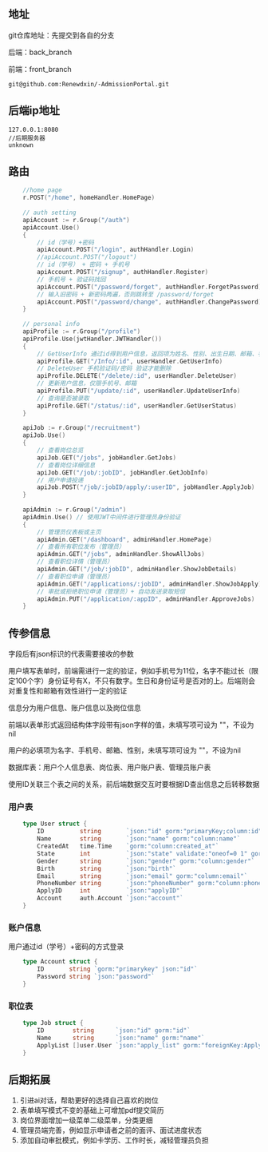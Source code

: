 ## 地址

git仓库地址：先提交到各自的分支

后端：back_branch

前端：front_branch

```
git@github.com:Renewdxin/-AdmissionPortal.git
```

## 后端ip地址

```
127.0.0.1:8080
//后期服务器
unknown
```

## 路由
```go
    //home page
    r.POST("/home", homeHandler.HomePage)
    
    // auth setting
    apiAccount := r.Group("/auth")
    apiAccount.Use()
    {
        // id（学号）+密码
        apiAccount.POST("/login", authHandler.Login)
        //apiAccount.POST("/logout")
        // id（学号） + 密码 + 手机号
        apiAccount.POST("/signup", authHandler.Register)
        // 手机号 + 验证码找回
        apiAccount.POST("/password/forget", authHandler.ForgetPassword)
        // 输入旧密码 + 新密码两遍，否则跳转至 /password/forget
        apiAccount.POST("/password/change", authHandler.ChangePassword)
    }
    
    // personal info
    apiProfile := r.Group("/profile")
    apiProfile.Use(jwtHandler.JWTHandler())
    {
        // GetUserInfo 通过id得到用户信息，返回项为姓名、性别、出生日期、邮箱、手机号，空则为""
        apiProfile.GET("/Info/:id", userHandler.GetUserInfo)
        // DeleteUser 手机验证码/密码 验证才能删除
        apiProfile.DELETE("/delete/:id", userHandler.DeleteUser)
        // 更新用户信息，仅限手机号、邮箱
        apiProfile.PUT("/update/:id", userHandler.UpdateUserInfo)
        // 查询是否被录取
        apiProfile.GET("/status/:id", userHandler.GetUserStatus)
    }
    
    apiJob := r.Group("/recruitment")
    apiJob.Use()
    {
        // 查看岗位总览
        apiJob.GET("/jobs", jobHandler.GetJobs)
        // 查看岗位详细信息
        apiJob.GET("/job/:jobID", jobHandler.GetJobInfo)
        // 用户申请投递
        apiJob.POST("/job/:jobID/apply/:userID", jobHandler.ApplyJob)
    }
    
    apiAdmin := r.Group("/admin")
    apiAdmin.Use() // 使用JWT中间件进行管理员身份验证
    {
        // 管理员仪表板或主页
        apiAdmin.GET("/dashboard", adminHandler.HomePage)
        // 查看所有职位发布（管理员）
        apiAdmin.GET("/jobs", adminHandler.ShowAllJobs)
        // 查看职位详情（管理员）
        apiAdmin.GET("/job/:jobID", adminHandler.ShowJobDetails)
        // 查看职位申请（管理员）
        apiAdmin.GET("/applications/:jobID", adminHandler.ShowJobApply)
        // 审批或拒绝职位申请（管理员）+ 自动发送录取短信
        apiAdmin.PUT("/application/:appID", adminHandler.ApproveJobs)
    }
```


## 传参信息

字段后有json标识的代表需要接收的参数

用户填写表单时，前端需进行一定的验证，例如手机号为11位，名字不能过长（限定100个字）身份证号有X，不只有数字。生日和身份证号是否对的上。后端则会对重复性和邮箱有效性进行一定的验证

信息分为用户信息、账户信息以及岗位信息

前端以表单形式返回结构体字段带有json字样的值，未填写项可设为 ""，不设为nil

用户的必填项为名字、手机号、邮箱、性别，未填写项可设为 ""，不设为nil

数据库表：用户个人信息表、岗位表、用户账户表、管理员账户表

使用ID关联三个表之间的关系，前后端数据交互时要根据ID查出信息之后转移数据

### 用户表
```go
    type User struct {
        ID          string       `json:"id" gorm:"primaryKey;column:id" `
        Name        string       `json:"name" gorm:"column:name"`
        CreatedAt   time.Time    `gorm:"column:created_at"`
        State       int          `json:"state" validate:"oneof=0 1" gorm:"default:0"`
        Gender      string       `json:"gender" gorm:"column:gender"`
        Birth       string       `json:"birth"`
        Email       string       `json:"email" gorm:"column:email"`
        PhoneNumber string       `json:"phoneNumber" gorm:"column:phone"`
        ApplyID     int          `json:"applyID"`
        Account     auth.Account `json:"account"`
    }
```



### 账户信息

用户通过id（学号）+密码的方式登录

```go
    type Account struct {
        ID       string `gorm:"primarykey" json:"id"`
        Password string `json:"password"`
    }
```

### 职位表

```go
    type Job struct {
        ID        string      `json:"id" gorm:"id"`
        Name      string      `json:"name" gorm:"name"`
        ApplyList []user.User `json:"apply_list" gorm:"foreignKey:ApplyID"`
    }
```

## 后期拓展

1. 引进ai对话，帮助更好的选择自己喜欢的岗位
2. 表单填写模式不变的基础上可增加pdf提交简历
3. 岗位界面增加一级菜单二级菜单，分类更细
4. 管理员端完善，例如显示申请者之前的面评、面试进度状态
5. 添加自动审批模式，例如卡学历、工作时长，减轻管理员负担
